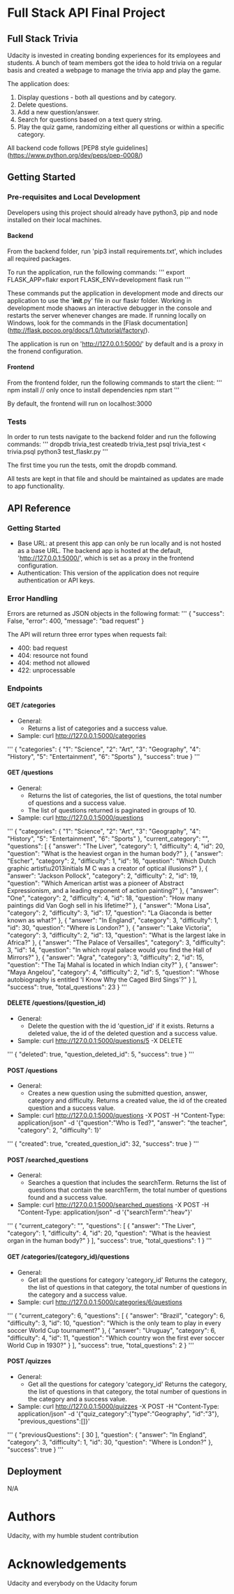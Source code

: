 # Full Stack API Final Project


## Full Stack Trivia

Udacity is invested in creating bonding experiences for its employees and students. A bunch of team members got the idea to hold trivia on a regular basis and created a webpage to manage the trivia app and play the game.

The application does:

1. Display questions - both all questions and by category. 
2. Delete questions.
3. Add a new question/answer.
4. Search for questions based on a text query string.
5. Play the quiz game, randomizing either all questions or within a specific category.

All backend code follows [PEP8 style guidelines] (https://www.python.org/dev/peps/pep-0008/)


## Getting Started

### Pre-requisites and Local Development
Developers using this project should already have python3, pip and node installed on their local machines.

#### Backend
From the backend folder, run 'pip3 install requirements.txt', which includes all required packages.

To run the application, run the following commands:
'''
export FLASK_APP=flakr
export FLASK_ENV=development
flask run
'''

These commands put the application in development mode and directs our application to use the '__init__.py' file in our flaskr folder.
Working in development mode shaows an interactive debugger in the console and restarts the server whenever changes are made. If running locally on Windows, look for the commands in the [Flask documentation] (http://flask.pocoo.org/docs/1.0/tutorial/factory/).

The application is run on 'http://127.0.0.1:5000/' by default and is a proxy in the fronend configuration.


#### Frontend
From the frontend folder, run the following commands to start the client:
'''
npm install  // only once to install dependencies
npm start
'''

By default, the frontend will run on localhost:3000

### Tests
In order to run tests navigate to the backend folder and run the following commands:
'''
dropdb trivia_test
createdb trivia_test
psql trivia_test < trivia.psql
python3 test_flaskr.py
'''

The first time you run the tests, omit the dropdb command.

All tests are kept in that file and should be maintained as updates are made to app functionality.


## API Reference

### Getting Started
- Base URL: at present this app can only be run locally and is not hosted as a base  URL. The backend app is hosted at the default, 'http://127.0.0.1:5000/', which is set as a proxy in the frontend configuration.
- Authentication: This version of the application does not require authentication or API keys.

### Error Handling
Errors are returned as JSON objects in the following format:
'''
{
    "success": False,
    "error": 400,
    "message": "bad request"
}

The API will return three error types when requests fail:
- 400: bad request
- 404: resource not found
- 404: method not allowed
- 422: unprocessable


### Endpoints

#### GET /categories
- General:
    - Returns a list of categories and a success value.
- Sample: curl http://127.0.0.1:5000/categories

'''
{
  "categories": {
    "1": "Science", 
    "2": "Art", 
    "3": "Geography", 
    "4": "History", 
    "5": "Entertainment", 
    "6": "Sports"
  }, 
  "success": true
}
'''


#### GET /questions
- General:
    - Returns the list of categories, the list of questions, the total number of questions and a success value.
    - The list of questions returned is paginated in groups of 10. 
- Sample: curl http://127.0.0.1:5000/questions

'''
{
  "categories": {
    "1": "Science", 
    "2": "Art", 
    "3": "Geography", 
    "4": "History", 
    "5": "Entertainment", 
    "6": "Sports"
  }, 
  "current_category": "", 
  "questions": [
    {
      "answer": "The Liver", 
      "category": 1, 
      "difficulty": 4, 
      "id": 20, 
      "question": "What is the heaviest organ in the human body?"
    }, 
    {
      "answer": "Escher", 
      "category": 2, 
      "difficulty": 1, 
      "id": 16, 
      "question": "Which Dutch graphic artist\u2013initials M C was a creator of optical illusions?"
    }, 
    {
      "answer": "Jackson Pollock", 
      "category": 2, 
      "difficulty": 2, 
      "id": 19, 
      "question": "Which American artist was a pioneer of Abstract Expressionism, and a leading exponent of action painting?"
    }, 
    {
      "answer": "One", 
      "category": 2, 
      "difficulty": 4, 
      "id": 18, 
      "question": "How many paintings did Van Gogh sell in his lifetime?"
    }, 
    {
      "answer": "Mona Lisa", 
      "category": 2, 
      "difficulty": 3, 
      "id": 17, 
      "question": "La Giaconda is better known as what?"
    }, 
    {
      "answer": "In England", 
      "category": 3, 
      "difficulty": 1, 
      "id": 30, 
      "question": "Where is London?"
    }, 
    {
      "answer": "Lake Victoria", 
      "category": 3, 
      "difficulty": 2, 
      "id": 13, 
      "question": "What is the largest lake in Africa?"
    }, 
    {
      "answer": "The Palace of Versailles", 
      "category": 3, 
      "difficulty": 3, 
      "id": 14, 
      "question": "In which royal palace would you find the Hall of Mirrors?"
    }, 
    {
      "answer": "Agra", 
      "category": 3, 
      "difficulty": 2, 
      "id": 15, 
      "question": "The Taj Mahal is located in which Indian city?"
    }, 
    {
      "answer": "Maya Angelou", 
      "category": 4, 
      "difficulty": 2, 
      "id": 5, 
      "question": "Whose autobiography is entitled 'I Know Why the Caged Bird Sings'?"
    }
  ], 
  "success": true, 
  "total_questions": 23
}
'''


#### DELETE /questions/(question_id)
- General:
    - Delete the question with the id 'question_id' if it exists. Returns a deleted value, the id of the deleted question and a success value.
- Sample: curl http://127.0.0.1:5000/questions/5 -X DELETE

'''
{
  "deleted": true, 
  "question_deleted_id": 5, 
  "success": true
}
'''

#### POST /questions
- General:
    - Creates a new question using the submitted question, answer, category and difficulty. 
    Returns a created value, the id of the created question and a success value.
- Sample: curl http://127.0.0.1:5000/questions -X POST -H "Content-Type: application/json" -d '{"question":"Who is Ted?", "answer": "the teacher", "category": 2, "difficulty": 1}' 

'''
{
  "created": true, 
  "created_question_id": 32, 
  "success": true
}
'''

#### POST /searched_questions
- General:
    - Searches a question that includes the searchTerm. 
    Returns the list of questions that contain the searchTerm, the total number of questions found and a success value.
- Sample: curl http://127.0.0.1:5000/searched_questions -X POST -H "Content-Type: application/json" -d '{"searchTerm":"heav"}' 

'''
{
  "current_category": "", 
  "questions": [
    {
      "answer": "The Liver", 
      "category": 1, 
      "difficulty": 4, 
      "id": 20, 
      "question": "What is the heaviest organ in the human body?"
    }
  ], 
  "success": true, 
  "total_questions": 1
}
'''


#### GET /categories/(category_id)/questions
- General:
    - Get all the questions for category 'category_id'
    Returns the category, the list of questions in that category, the total number of questions in the category and a success value.
- Sample: curl http://127.0.0.1:5000/categories/6/questions

'''
{
  "current_category": 6, 
  "questions": [
    {
      "answer": "Brazil", 
      "category": 6, 
      "difficulty": 3, 
      "id": 10, 
      "question": "Which is the only team to play in every soccer World Cup tournament?"
    }, 
    {
      "answer": "Uruguay", 
      "category": 6, 
      "difficulty": 4, 
      "id": 11, 
      "question": "Which country won the first ever soccer World Cup in 1930?"
    }
  ], 
  "success": true, 
  "total_questions": 2
}
'''


#### POST /quizzes
- General:
    - Get all the questions for category 'category_id'
    Returns the category, the list of questions in that category, the total number of questions in the category and a success value.
- Sample: curl http://127.0.0.1:5000/quizzes -X POST -H "Content-Type: application/json" -d '{"quiz_category":{"type":"Geography", "id":"3"}, "previous_questions":[]}' 

'''
{
  "previousQuestions": [
    30
  ], 
  "question": {
    "answer": "In England", 
    "category": 3, 
    "difficulty": 1, 
    "id": 30, 
    "question": "Where is London?"
  }, 
  "success": true
}
'''


## Deployment 
N/A

# Authors
Udacity, with my humble student contribution

# Acknowledgements
Udacity and everybody on the Udacity forum


